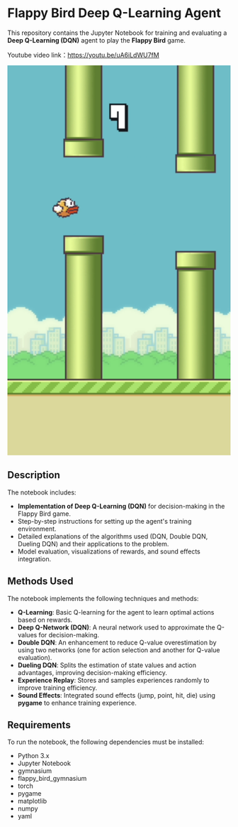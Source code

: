 # Flappy Bird Deep Q-Learning Agent

This repository contains the Jupyter Notebook for training and evaluating a **Deep Q-Learning (DQN)** agent to play the **Flappy Bird** game.

Youtube video link：https://youtu.be/uA6iLdWU7fM

![flappybird](game.png)


## Description

The notebook includes:

- **Implementation of Deep Q-Learning (DQN)** for decision-making in the Flappy Bird game.
- Step-by-step instructions for setting up the agent's training environment.
- Detailed explanations of the algorithms used (DQN, Double DQN, Dueling DQN) and their applications to the problem.
- Model evaluation, visualizations of rewards, and sound effects integration.

## Methods Used

The notebook implements the following techniques and methods:

- **Q-Learning**: Basic Q-learning for the agent to learn optimal actions based on rewards.
- **Deep Q-Network (DQN)**: A neural network used to approximate the Q-values for decision-making.
- **Double DQN**: An enhancement to reduce Q-value overestimation by using two networks (one for action selection and another for Q-value evaluation).
- **Dueling DQN**: Splits the estimation of state values and action advantages, improving decision-making efficiency.
- **Experience Replay**: Stores and samples experiences randomly to improve training efficiency.
- **Sound Effects**: Integrated sound effects (jump, point, hit, die) using **pygame** to enhance training experience.

## Requirements

To run the notebook, the following dependencies must be installed:

- Python 3.x
- Jupyter Notebook
- gymnasium
- flappy_bird_gymnasium
- torch
- pygame
- matplotlib
- numpy
- yaml
